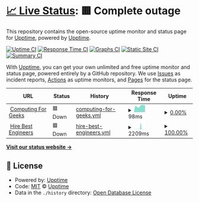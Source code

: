 # [📈 Live Status](https://demo.upptime.js.org): <!--live status--> **🟥 Complete outage**

This repository contains the open-source uptime monitor and status page for [Upptime](https://upptime.js.org), powered by [Upptime](https://github.com/upptime/upptime).

[![Uptime CI](https://github.com/shamallah/web-uptime/workflows/Uptime%20CI/badge.svg)](https://github.com/upptime/upptime/actions?query=workflow%3A%22Uptime+CI%22)
[![Response Time CI](https://github.com/shamallah/web-uptime/workflows/Response%20Time%20CI/badge.svg)](https://github.com/upptime/upptime/actions?query=workflow%3A%22Response+Time+CI%22)
[![Graphs CI](https://github.com/shamallah/web-uptime/workflows/Graphs%20CI/badge.svg)](https://github.com/upptime/upptime/actions?query=workflow%3A%22Graphs+CI%22)
[![Static Site CI](https://github.com/shamallah/web-uptime/workflows/Static%20Site%20CI/badge.svg)](https://github.com/upptime/upptime/actions?query=workflow%3A%22Static+Site+CI%22)
[![Summary CI](https://github.com/shamallah/web-uptime/workflows/Summary%20CI/badge.svg)](https://github.com/upptime/upptime/actions?query=workflow%3A%22Summary+CI%22)

With [Upptime](https://upptime.js.org), you can get your own unlimited and free uptime monitor and status page, powered entirely by a GitHub repository. We use [Issues](https://github.com/upptime/upptime/issues) as incident reports, [Actions](https://github.com/upptime/upptime/actions) as uptime monitors, and [Pages](https://demo.upptime.js.org) for the status page.

<!--start: status pages-->
<!-- This summary is generated by Upptime (https://github.com/upptime/upptime) -->
<!-- Do not edit this manually, your changes will be overwritten -->
<!-- prettier-ignore -->
| URL | Status | History | Response Time | Uptime |
| --- | ------ | ------- | ------------- | ------ |
| <img alt="" src="https://favicons.githubusercontent.com/computingforgeeks.com" height="13"> [Computing For Geeks](https://computingforgeeks.com) | 🟥 Down | [computing-for-geeks.yml](https://github.com/shamallah/web-uptime/commits/HEAD/history/computing-for-geeks.yml) | <details><summary><img alt="Response time graph" src="./graphs/computing-for-geeks/response-time-week.png" height="20"> 98ms</summary><br><a href="https://shamallah.github.io/web-uptime/history/computing-for-geeks"><img alt="Response time 132" src="https://img.shields.io/endpoint?url=https%3A%2F%2Fraw.githubusercontent.com%2Fshamallah%2Fweb-uptime%2FHEAD%2Fapi%2Fcomputing-for-geeks%2Fresponse-time.json"></a><br><a href="https://shamallah.github.io/web-uptime/history/computing-for-geeks"><img alt="24-hour response time 94" src="https://img.shields.io/endpoint?url=https%3A%2F%2Fraw.githubusercontent.com%2Fshamallah%2Fweb-uptime%2FHEAD%2Fapi%2Fcomputing-for-geeks%2Fresponse-time-day.json"></a><br><a href="https://shamallah.github.io/web-uptime/history/computing-for-geeks"><img alt="7-day response time 98" src="https://img.shields.io/endpoint?url=https%3A%2F%2Fraw.githubusercontent.com%2Fshamallah%2Fweb-uptime%2FHEAD%2Fapi%2Fcomputing-for-geeks%2Fresponse-time-week.json"></a><br><a href="https://shamallah.github.io/web-uptime/history/computing-for-geeks"><img alt="30-day response time 132" src="https://img.shields.io/endpoint?url=https%3A%2F%2Fraw.githubusercontent.com%2Fshamallah%2Fweb-uptime%2FHEAD%2Fapi%2Fcomputing-for-geeks%2Fresponse-time-month.json"></a><br><a href="https://shamallah.github.io/web-uptime/history/computing-for-geeks"><img alt="1-year response time 132" src="https://img.shields.io/endpoint?url=https%3A%2F%2Fraw.githubusercontent.com%2Fshamallah%2Fweb-uptime%2FHEAD%2Fapi%2Fcomputing-for-geeks%2Fresponse-time-year.json"></a></details> | <details><summary><a href="https://shamallah.github.io/web-uptime/history/computing-for-geeks">0.00%</a></summary><a href="https://shamallah.github.io/web-uptime/history/computing-for-geeks"><img alt="All-time uptime 0.00%" src="https://img.shields.io/endpoint?url=https%3A%2F%2Fraw.githubusercontent.com%2Fshamallah%2Fweb-uptime%2FHEAD%2Fapi%2Fcomputing-for-geeks%2Fuptime.json"></a><br><a href="https://shamallah.github.io/web-uptime/history/computing-for-geeks"><img alt="24-hour uptime 0.00%" src="https://img.shields.io/endpoint?url=https%3A%2F%2Fraw.githubusercontent.com%2Fshamallah%2Fweb-uptime%2FHEAD%2Fapi%2Fcomputing-for-geeks%2Fuptime-day.json"></a><br><a href="https://shamallah.github.io/web-uptime/history/computing-for-geeks"><img alt="7-day uptime 0.00%" src="https://img.shields.io/endpoint?url=https%3A%2F%2Fraw.githubusercontent.com%2Fshamallah%2Fweb-uptime%2FHEAD%2Fapi%2Fcomputing-for-geeks%2Fuptime-week.json"></a><br><a href="https://shamallah.github.io/web-uptime/history/computing-for-geeks"><img alt="30-day uptime 0.00%" src="https://img.shields.io/endpoint?url=https%3A%2F%2Fraw.githubusercontent.com%2Fshamallah%2Fweb-uptime%2FHEAD%2Fapi%2Fcomputing-for-geeks%2Fuptime-month.json"></a><br><a href="https://shamallah.github.io/web-uptime/history/computing-for-geeks"><img alt="1-year uptime 0.00%" src="https://img.shields.io/endpoint?url=https%3A%2F%2Fraw.githubusercontent.com%2Fshamallah%2Fweb-uptime%2FHEAD%2Fapi%2Fcomputing-for-geeks%2Fuptime-year.json"></a></details>
| <img alt="" src="https://favicons.githubusercontent.com/hirebestengineers.com" height="13"> [Hire Best Engineers](https://hirebestengineers.com/) | 🟥 Down | [hire-best-engineers.yml](https://github.com/shamallah/web-uptime/commits/HEAD/history/hire-best-engineers.yml) | <details><summary><img alt="Response time graph" src="./graphs/hire-best-engineers/response-time-week.png" height="20"> 2209ms</summary><br><a href="https://shamallah.github.io/web-uptime/history/hire-best-engineers"><img alt="Response time 1304" src="https://img.shields.io/endpoint?url=https%3A%2F%2Fraw.githubusercontent.com%2Fshamallah%2Fweb-uptime%2FHEAD%2Fapi%2Fhire-best-engineers%2Fresponse-time.json"></a><br><a href="https://shamallah.github.io/web-uptime/history/hire-best-engineers"><img alt="24-hour response time 197" src="https://img.shields.io/endpoint?url=https%3A%2F%2Fraw.githubusercontent.com%2Fshamallah%2Fweb-uptime%2FHEAD%2Fapi%2Fhire-best-engineers%2Fresponse-time-day.json"></a><br><a href="https://shamallah.github.io/web-uptime/history/hire-best-engineers"><img alt="7-day response time 2209" src="https://img.shields.io/endpoint?url=https%3A%2F%2Fraw.githubusercontent.com%2Fshamallah%2Fweb-uptime%2FHEAD%2Fapi%2Fhire-best-engineers%2Fresponse-time-week.json"></a><br><a href="https://shamallah.github.io/web-uptime/history/hire-best-engineers"><img alt="30-day response time 1304" src="https://img.shields.io/endpoint?url=https%3A%2F%2Fraw.githubusercontent.com%2Fshamallah%2Fweb-uptime%2FHEAD%2Fapi%2Fhire-best-engineers%2Fresponse-time-month.json"></a><br><a href="https://shamallah.github.io/web-uptime/history/hire-best-engineers"><img alt="1-year response time 1304" src="https://img.shields.io/endpoint?url=https%3A%2F%2Fraw.githubusercontent.com%2Fshamallah%2Fweb-uptime%2FHEAD%2Fapi%2Fhire-best-engineers%2Fresponse-time-year.json"></a></details> | <details><summary><a href="https://shamallah.github.io/web-uptime/history/hire-best-engineers">100.00%</a></summary><a href="https://shamallah.github.io/web-uptime/history/hire-best-engineers"><img alt="All-time uptime 100.00%" src="https://img.shields.io/endpoint?url=https%3A%2F%2Fraw.githubusercontent.com%2Fshamallah%2Fweb-uptime%2FHEAD%2Fapi%2Fhire-best-engineers%2Fuptime.json"></a><br><a href="https://shamallah.github.io/web-uptime/history/hire-best-engineers"><img alt="24-hour uptime 100.00%" src="https://img.shields.io/endpoint?url=https%3A%2F%2Fraw.githubusercontent.com%2Fshamallah%2Fweb-uptime%2FHEAD%2Fapi%2Fhire-best-engineers%2Fuptime-day.json"></a><br><a href="https://shamallah.github.io/web-uptime/history/hire-best-engineers"><img alt="7-day uptime 100.00%" src="https://img.shields.io/endpoint?url=https%3A%2F%2Fraw.githubusercontent.com%2Fshamallah%2Fweb-uptime%2FHEAD%2Fapi%2Fhire-best-engineers%2Fuptime-week.json"></a><br><a href="https://shamallah.github.io/web-uptime/history/hire-best-engineers"><img alt="30-day uptime 100.00%" src="https://img.shields.io/endpoint?url=https%3A%2F%2Fraw.githubusercontent.com%2Fshamallah%2Fweb-uptime%2FHEAD%2Fapi%2Fhire-best-engineers%2Fuptime-month.json"></a><br><a href="https://shamallah.github.io/web-uptime/history/hire-best-engineers"><img alt="1-year uptime 100.00%" src="https://img.shields.io/endpoint?url=https%3A%2F%2Fraw.githubusercontent.com%2Fshamallah%2Fweb-uptime%2FHEAD%2Fapi%2Fhire-best-engineers%2Fuptime-year.json"></a></details>

<!--end: status pages-->

[**Visit our status website →**](https://demo.upptime.js.org)

## 📄 License

- Powered by: [Upptime](https://github.com/upptime/upptime)
- Code: [MIT](./LICENSE) © [Upptime](https://upptime.js.org)
- Data in the `./history` directory: [Open Database License](https://opendatacommons.org/licenses/odbl/1-0/)
